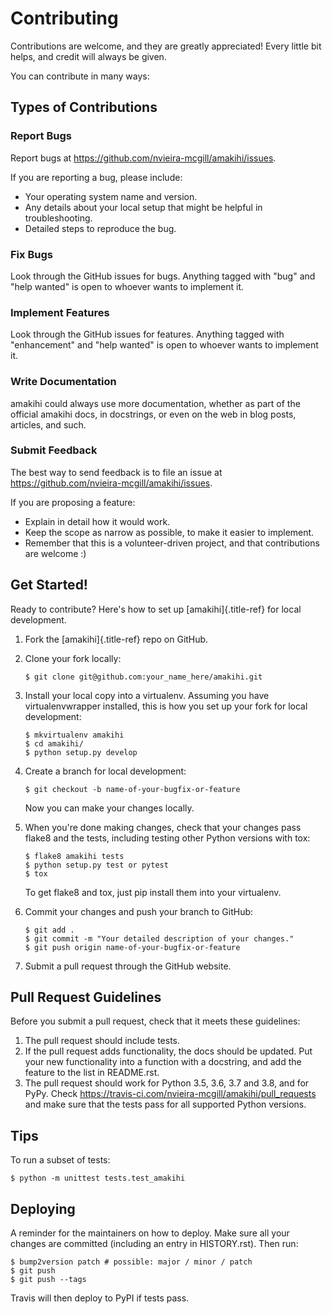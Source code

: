# Contributing

Contributions are welcome, and they are greatly appreciated! Every
little bit helps, and credit will always be given.

You can contribute in many ways:

## Types of Contributions

### Report Bugs

Report bugs at <https://github.com/nvieira-mcgill/amakihi/issues>.

If you are reporting a bug, please include:

-   Your operating system name and version.
-   Any details about your local setup that might be helpful in
    troubleshooting.
-   Detailed steps to reproduce the bug.

### Fix Bugs

Look through the GitHub issues for bugs. Anything tagged with \"bug\"
and \"help wanted\" is open to whoever wants to implement it.

### Implement Features

Look through the GitHub issues for features. Anything tagged with
\"enhancement\" and \"help wanted\" is open to whoever wants to
implement it.

### Write Documentation

amakihi could always use more documentation, whether as part of the
official amakihi docs, in docstrings, or even on the web in blog posts,
articles, and such.

### Submit Feedback

The best way to send feedback is to file an issue at
<https://github.com/nvieira-mcgill/amakihi/issues>.

If you are proposing a feature:

-   Explain in detail how it would work.
-   Keep the scope as narrow as possible, to make it easier to
    implement.
-   Remember that this is a volunteer-driven project, and that
    contributions are welcome :)

## Get Started!

Ready to contribute? Here\'s how to set up [amakihi]{.title-ref} for
local development.

1.  Fork the [amakihi]{.title-ref} repo on GitHub.

2.  Clone your fork locally:

    ``` shell
    $ git clone git@github.com:your_name_here/amakihi.git
    ```

3.  Install your local copy into a virtualenv. Assuming you have
    virtualenvwrapper installed, this is how you set up your fork for
    local development:

    ``` shell
    $ mkvirtualenv amakihi
    $ cd amakihi/
    $ python setup.py develop
    ```

4.  Create a branch for local development:

    ``` shell
    $ git checkout -b name-of-your-bugfix-or-feature
    ```

    Now you can make your changes locally.

5.  When you\'re done making changes, check that your changes pass
    flake8 and the tests, including testing other Python versions with
    tox:

    ``` shell
    $ flake8 amakihi tests
    $ python setup.py test or pytest
    $ tox
    ```

    To get flake8 and tox, just pip install them into your virtualenv.

6.  Commit your changes and push your branch to GitHub:

    ``` shell
    $ git add .
    $ git commit -m "Your detailed description of your changes."
    $ git push origin name-of-your-bugfix-or-feature
    ```

7.  Submit a pull request through the GitHub website.

## Pull Request Guidelines

Before you submit a pull request, check that it meets these guidelines:

1.  The pull request should include tests.
2.  If the pull request adds functionality, the docs should be updated.
    Put your new functionality into a function with a docstring, and add
    the feature to the list in README.rst.
3.  The pull request should work for Python 3.5, 3.6, 3.7 and 3.8, and
    for PyPy. Check
    <https://travis-ci.com/nvieira-mcgill/amakihi/pull_requests> and
    make sure that the tests pass for all supported Python versions.

## Tips

To run a subset of tests:

``` shell
$ python -m unittest tests.test_amakihi
```

## Deploying

A reminder for the maintainers on how to deploy. Make sure all your
changes are committed (including an entry in HISTORY.rst). Then run:

``` shell
$ bump2version patch # possible: major / minor / patch
$ git push
$ git push --tags
```

Travis will then deploy to PyPI if tests pass.
